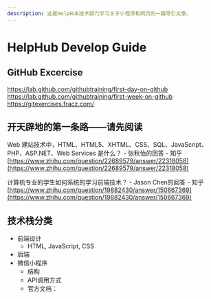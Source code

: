 ```yaml
---
description: 这是HelpHub技术部门学习关于小程序和网页的一篇导引文章。
---
```


# HelpHub Develop Guide

## GitHub Excercise

https://lab.github.com/githubtraining/first-day-on-github
https://lab.github.com/githubtraining/first-week-on-github
https://gitexercises.fracz.com/

## 开天辟地的第一条路——请先阅读

Web 建站技术中，HTML、HTML5、XHTML、CSS、SQL、JavaScript、PHP、ASP.NET、Web Services 是什么？ - 张秋怡的回答 - 知乎 [https://www.zhihu.com/question/22689579/answer/22318058](https://www.zhihu.com/question/22689579/answer/22318058)

计算机专业的学生如何系统的学习前端技术？ - Jason Chen的回答 - 知乎 [https://www.zhihu.com/question/19882430/answer/150667369](https://www.zhihu.com/question/19882430/answer/150667369)

## 技术栈分类

* 前端设计
  * HTML, JavaScript, CSS
* 后端
* 微信小程序
  * 结构
  * API调用方式
  * 官方文档：

